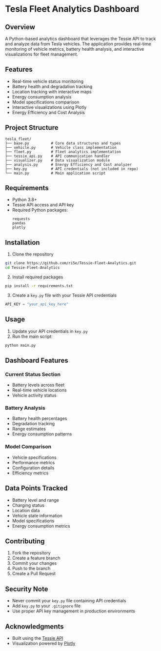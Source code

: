 # Tesla Fleet Analytics Dashboard

## Overview
A Python-based analytics dashboard that leverages the Tessie API to track and analyze data from Tesla vehicles. The application provides real-time monitoring of vehicle metrics, battery health analysis, and interactive visualizations for fleet management.

## Features
- Real-time vehicle status monitoring
- Battery health and degradation tracking
- Location tracking with interactive maps
- Energy consumption analysis
- Model specifications comparison
- Interactive visualizations using Plotly
- Energy Efficiency and Cost Analysis

## Project Structure
```
tesla_fleet/
├── base.py          # Core data structures and types
├── vehicle.py       # Vehicle class implementation
├── fleet.py         # Fleet analytics implementation
├── tessie_api.py    # API communication handler
├── visualizer.py    # Data visualization module
├── analysis.py      # Energy Efficiency and Cost analyzer
├── key.py           # API credentials (not included in repo)
└── main.py          # Main application script
```

## Requirements
- Python 3.8+
- Tessie API access and API key
- Required Python packages:
  ```
  requests
  pandas
  plotly
  ```

## Installation
1. Clone the repository
```bash
git clone https://github.com/ri5e/Tessie-Fleet-Analytics.git
cd Tessie-Fleet-Analytics
```

2. Install required packages
```bash
pip install -r requirements.txt
```

3. Create a `key.py` file with your Tessie API credentials
```python
API_KEY = "your_api_key_here"
```

## Usage
1. Update your API credentials in `key.py`
2. Run the main script:
```bash
python main.py
```

## Dashboard Features
### Current Status Section
- Battery levels across fleet
- Real-time vehicle locations
- Vehicle activity status

### Battery Analysis
- Battery health percentages
- Degradation tracking
- Range estimates
- Energy consumption patterns

### Model Comparison
- Vehicle specifications
- Performance metrics
- Configuration details
- Efficiency metrics

## Data Points Tracked
- Battery level and range
- Charging status
- Location data
- Vehicle state information
- Model specifications
- Energy consumption metrics

## Contributing
1. Fork the repository
2. Create a feature branch
3. Commit your changes
4. Push to the branch
5. Create a Pull Request

## Security Note
- Never commit your `key.py` file containing API credentials
- Add `key.py` to your `.gitignore` file
- Use proper API key management in production environments

## Acknowledgments
- Built using the [Tessie API](https://tessie.com/)
- Visualization powered by [Plotly](https://plotly.com/)
